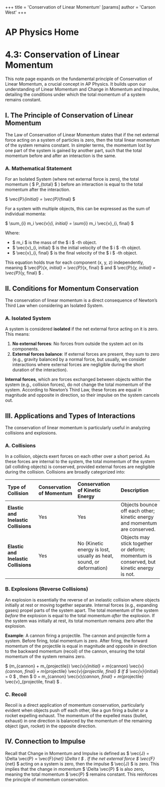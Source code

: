 +++
 title = 'Conservation of Linear Momentum'
[params]
	author = 'Carson West'
+++
# AP Physics Home
# 4.3: Conservation of Linear Momentum

This note page expands on the fundamental principle of Conservation of Linear Momentum, a crucial concept in AP Physics. It builds upon our understanding of Linear Momentum and Change in Momentum and Impulse, detailing the conditions under which the total momentum of a system remains constant.

## I. The Principle of Conservation of Linear Momentum

The Law of Conservation of Linear Momentum states that if the net external force acting on a system of particles is zero, then the total linear momentum of the system remains constant. In simpler terms, the momentum lost by one part of the system is gained by another part, such that the total momentum before and after an interaction is the same.

### A. Mathematical Statement
For an Isolated System (where net external force is zero), the total momentum ( $ P_{total} $ ) before an interaction is equal to the total momentum after the interaction.

 $ 
\vec{P}_{initial} = \vec{P}_{final}
 $ 

For a system with multiple objects, this can be expressed as the sum of individual momenta:

 $ 
\sum_{i} m_i \vec{v}_{i, initial} = \sum_{i} m_i \vec{v}_{i, final}
 $ 

Where:
*    $ m_i $  is the mass of the  $ i $ -th object.
*    $ \vec{v}_{i, initial} $  is the initial velocity of the  $ i $ -th object.
*    $ \vec{v}_{i, final} $  is the final velocity of the  $ i $ -th object.

This equation holds true for each component (x, y, z) independently, meaning  $ \vec{P}_{x, initial} = \vec{P}_{x, final} $  and  $ \vec{P}_{y, initial} = \vec{P}_{y, final} $ .

## II. Conditions for Momentum Conservation

The conservation of linear momentum is a direct consequence of Newton’s Third Law when considering an Isolated System.

### A. Isolated System
A system is considered **isolated** if the net external force acting on it is zero. This means:
1.  **No external forces**: No forces from outside the system act on its components.
2.  **External forces balance**: If external forces are present, they sum to zero (e.g., gravity balanced by a normal force, but usually, we consider interactions where external forces are negligible during the short duration of the interaction).

**Internal forces**, which are forces exchanged between objects within the system (e.g., collision forces), do not change the total momentum of the system. According to Newton’s Third Law, these forces are equal in magnitude and opposite in direction, so their impulse on the system cancels out.

## III. Applications and Types of Interactions

The conservation of linear momentum is particularly useful in analyzing collisions and explosions.

### A. Collisions
In a collision, objects exert forces on each other over a short period. As these forces are internal to the system, the total momentum of the system (all colliding objects) is conserved, provided external forces are negligible during the collision. Collisions are broadly categorized into:

| Type of Collision | Conservation of Momentum | Conservation of Kinetic Energy | Description |
| :---------------- | :----------------------- | :----------------------------- | :---------- |
| **Elastic and Inelastic Collisions** | Yes                      | Yes                            | Objects bounce off each other; kinetic energy and momentum are conserved. |
| **Elastic and Inelastic Collisions** | Yes                      | No (Kinetic energy is lost, usually as heat, sound, or deformation) | Objects may stick together or deform; momentum is conserved, but kinetic energy is not. |

### B. Explosions (Reverse Collisions)
An explosion is essentially the reverse of an inelastic collision where objects initially at rest or moving together separate. Internal forces (e.g., expanding gases) propel parts of the system apart. The total momentum of the system *before* the explosion is equal to the total momentum *after* the explosion. If the system was initially at rest, its total momentum remains zero after the explosion.

**Example**: A cannon firing a projectile. The cannon and projectile form a system. Before firing, total momentum is zero. After firing, the forward momentum of the projectile is equal in magnitude and opposite in direction to the backward momentum (recoil) of the cannon, ensuring the total momentum of the system remains zero.

 $ 
(m_{cannon} + m_{projectile}) \vec{v}_{initial} = m_{cannon} \vec{v}_{cannon, final} + m_{projectile} \vec{v}_{projectile, final}
 $ 
If  $ \vec{v}_{initial} = 0 $ , then  $ 0 = m_{cannon} \vec{v}_{cannon, final} + m_{projectile} \vec{v}_{projectile, final} $ .

### C. Recoil
Recoil is a direct application of momentum conservation, particularly evident when objects push off each other, like a gun firing a bullet or a rocket expelling exhaust. The momentum of the expelled mass (bullet, exhaust) in one direction is balanced by the momentum of the remaining object (gun, rocket) in the opposite direction.

## IV. Connection to Impulse
Recall that Change in Momentum and Impulse is defined as  $ \vec{J} = \Delta \vec{P} = \vec{F}_{net} \Delta t $ .
If the net external force  $ \vec{F}_{net} $  acting on a system is zero, then the impulse  $ \vec{J} $  is zero. This implies that the change in momentum  $ \Delta \vec{P} $  is also zero, meaning the total momentum  $ \vec{P} $  remains constant. This reinforces the principle of momentum conservation.